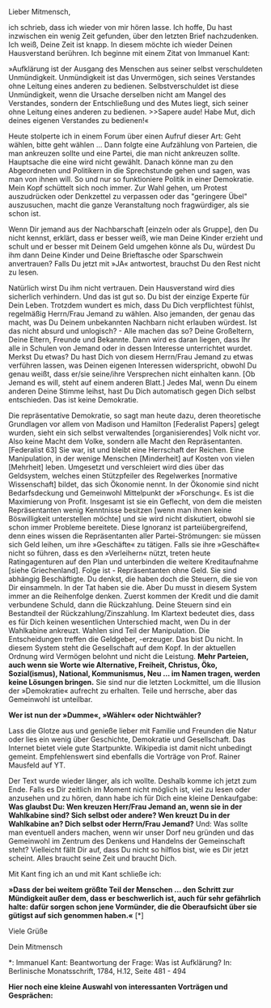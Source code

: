 Lieber Mitmensch,

ich schrieb, dass ich wieder von mir hören lasse. Ich hoffe, Du hast inzwischen ein wenig Zeit gefunden, über den letzten Brief nachzudenken. Ich weiß, Deine Zeit ist knapp. In diesem möchte ich wieder Deinen Hausverstand berühren. Ich beginne mit einem Zitat von Immanuel Kant:

»Aufklärung ist der Ausgang des Menschen aus seiner selbst verschuldeten Unmündigkeit. Unmündigkeit ist das Unvermögen, sich seines Verstandes ohne Leitung eines anderen zu bedienen. Selbstverschuldet ist diese Unmündigkeit, wenn die Ursache derselben nicht am Mangel des Verstandes, sondern der Entschließung und des Mutes liegt, sich seiner ohne Leitung eines anderen zu bedienen. >>Sapere aude! Habe Mut, dich deines eigenen Verstandes zu bedienen!«

Heute stolperte ich in einem Forum über einen Aufruf dieser Art: Geht wählen, bitte geht wählen ... Dann folgte eine Aufzählung von Parteien, die man ankreuzen sollte und eine Partei, die man nicht ankreuzen sollte. Hauptsache die eine wird nicht gewählt. Danach könne man zu den Abgeordneten und Politikern in die Sprechstunde gehen und sagen, was man von ihnen will. So und nur so funktioniere Politik in einer Demokratie. Mein Kopf schüttelt sich noch immer. Zur Wahl gehen, um Protest auszudrücken oder Denkzettel zu verpassen oder das "geringere Übel" auszusuchen, macht die ganze Veranstaltung noch fragwürdiger, als sie schon ist.

Wenn Dir jemand aus der Nachbarschaft [einzeln oder als Gruppe], den Du nicht kennst, erklärt, dass er besser weiß, wie man Deine Kinder erzieht und schult und er besser mit Deinem Geld umgehen könne als Du, würdest Du ihm dann Deine Kinder und Deine Brieftasche oder Sparschwein anvertrauen? Falls Du jetzt mit »JA« antwortest, brauchst Du den Rest nicht zu lesen.


Natürlich wirst Du ihm nicht vertrauen. Dein Hausverstand wird dies sicherlich verhindern. Und das ist gut so. Du bist der einzige Experte für Dein Leben. Trotzdem wundert es mich, dass Du Dich verpflichtest fühlst, regelmäßig Herrn/Frau Jemand zu wählen. Also jemanden, der genau das macht, was Du Deinem unbekannten Nachbarn nicht erlauben würdest. Ist das nicht absurd und unlogisch? - Alle machen das so? Deine Großeltern, Deine Eltern, Freunde und Bekannte. Dann wird es daran liegen, dass Ihr alle in Schulen von Jemand oder in dessen Interesse unterrichtet wurdet. Merkst Du etwas? Du hast Dich von diesem Herrn/Frau Jemand zu etwas verführen lassen, was Deinen eigenen Interessen widerspricht, obwohl Du genau weißt, dass er/sie seine/ihre Versprechen nicht einhalten kann. [Ob Jemand es will, steht auf einem anderen Blatt.] Jedes Mal, wenn Du einem anderen Deine Stimme leihst, hast Du Dich automatisch gegen Dich selbst entschieden. Das ist keine Demokratie.

Die repräsentative Demokratie, so sagt man heute dazu, deren theoretische Grundlagen vor allem von Madison und Hamilton [Federalist Papers] gelegt wurden, sieht ein sich selbst verwaltendes [organisierendes] Volk nicht vor. Also keine Macht dem Volke, sondern alle Macht den Repräsentanten. [Federalist 63] Sie war, ist und bleibt eine Herrschaft der Reichen. Eine Manipulation, in der wenige Menschen [Minderheit] auf Kosten von vielen [Mehrheit] leben. Umgesetzt und verschleiert wird dies über das Geldsystem, welches einen Stützpfeiler des Regelwerkes [normative Wissenschaft] bildet, das sich Ökonomie nennt. In der Ökonomie sind nicht Bedarfsdeckung und Gemeinwohl Mittelpunkt der »Forschung«. Es ist die Maximierung von Profit. Insgesamt ist sie ein Geflecht, von dem die meisten Repräsentanten wenig Kenntnisse besitzen [wenn man ihnen keine Böswilligkeit unterstellen möchte] und sie wird nicht diskutiert, obwohl sie schon immer Probleme bereitete. Diese Ignoranz ist parteiübergreifend, denn eines wissen die Repräsentanten aller Partei-Strömungen: sie müssen sich Geld leihen, um ihre »Geschäfte« zu tätigen. Falls sie ihre »Geschäfte« nicht so führen, dass es den »Verleihern« nützt, treten heute Ratingagenturen auf den Plan und unterbinden die weitere Kreditaufnahme [siehe Griechenland]. Folge ist - Repräsentanten ohne Geld. Sie sind abhängig Beschäftigte.
Du denkst, die haben doch die Steuern, die sie von Dir einsammeln. In der Tat haben sie die. Aber Du musst in diesem System immer an die Reihenfolge denken. Zuerst kommen der Kredit und die damit verbundene Schuld, dann die Rückzahlung. Deine Steuern sind ein Bestandteil der Rückzahlung/Zinszahlung. Im Klartext bedeutet dies, dass es für Dich keinen wesentlichen Unterschied macht, wen Du in der Wahlkabine ankreuzt. Wahlen sind Teil der Manipulation. Die Entscheidungen treffen die Geldgeber, -erzeuger. Das bist Du nicht. In diesem System steht die Gesellschaft auf dem Kopf. In der aktuellen Ordnung wird Vermögen belohnt und nicht die Leistung. **Mehr Parteien, auch wenn sie Worte wie Alternative, Freiheit, Christus, Öko, Sozial(ismus), National, Kommunismus, Neu ... im Namen tragen, werden keine Lösungen bringen.** Sie sind nur die letzten Lockmittel, um die Illusion der »Demokratie« aufrecht zu erhalten. Teile und herrsche, aber das Gemeinwohl ist unteilbar.

**Wer ist nun der »Dumme«, »Wähler« oder Nichtwähler?**

Lass die Glotze aus und genieße lieber mit Familie und Freunden die Natur oder lies ein wenig über Geschichte, Demokratie und Gesellschaft. Das Internet bietet viele gute Startpunkte. Wikipedia ist damit nicht unbedingt gemeint. Empfehlenswert sind ebenfalls die Vorträge von Prof. Rainer Mausfeld auf YT.

Der Text wurde wieder länger, als ich wollte. Deshalb komme ich jetzt zum Ende. Falls es Dir zeitlich im Moment nicht möglich ist, viel zu lesen oder anzusehen und zu hören, dann habe ich für Dich eine kleine Denkaufgabe: **Was glaubst Du: Wen kreuzen Herr/Frau Jemand an, wenn sie in der Wahlkabine sind? Sich selbst oder andere? Wen kreuzt Du in der Wahlkabine an? Dich selbst oder Herrn/Frau Jemand?** Und: Was sollte man eventuell anders machen, wenn wir unser Dorf neu gründen und das Gemeinwohl im Zentrum des Denkens und Handelns der Gemeinschaft steht? Vielleicht fällt Dir auf, dass Du nicht so hilflos bist, wie es Dir jetzt scheint. Alles braucht seine Zeit und braucht Dich.

Mit Kant fing ich an und mit Kant schließe ich:

**»Dass der bei weitem größte Teil der Menschen ... den Schritt zur Mündigkeit außer dem, dass er beschwerlich ist, auch für sehr gefährlich halte: dafür sorgen schon jene Vormünder, die die Oberaufsicht über sie gütigst auf sich genommen haben.«** [*]

Viele Grüße

Dein Mitmensch

*: Immanuel Kant: Beantwortung der Frage: Was ist Aufklärung? In: Berlinische Monatsschrift, 1784, H.12, Seite 481 - 494

**Hier noch eine kleine Auswahl von interessanten Vorträgen und Gesprächen:**

